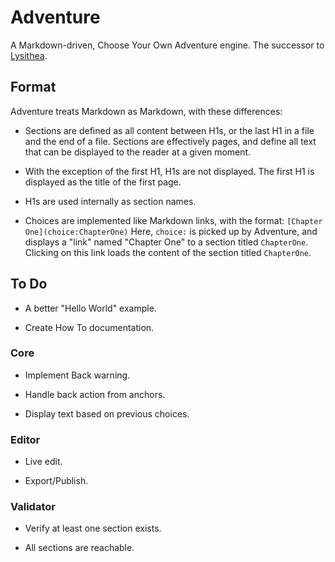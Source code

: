 # Adventure

A Markdown-driven, Choose Your Own Adventure engine. The successor to [Lysithea](https://github.com/ubersmake/lysithea).

## Format

Adventure treats Markdown as Markdown, with these differences:

* Sections are defined as all content between H1s, or the last H1 in a file and the end of a file. Sections are effectively pages, and define all text that can be displayed to the reader at a given moment.

* With the exception of the first H1, H1s are not displayed. The first H1 is displayed as the title of the first page.

* H1s are used internally as section names.

* Choices are implemented like Markdown links, with the format: `[Chapter One](choice:ChapterOne)` Here, `choice:` is picked up by Adventure, and displays a "link" named "Chapter One" to a section titled `ChapterOne`. Clicking on this link loads the content of the section titled `ChapterOne`.

## To Do

* A better "Hello World" example.

* Create How To documentation.

### Core

* Implement Back warning.

* Handle back action from anchors.

* Display text based on previous choices.

### Editor

* Live edit.

* Export/Publish.

### Validator

* Verify at least one section exists.

* All sections are reachable.
